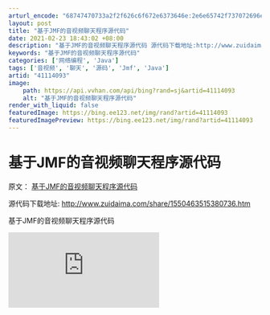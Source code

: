 ```yaml
---
arturl_encode: "68747470733a2f2f626c6f672e6373646e:2e6e65742f737072696e676d76635f737072696e6764617461:2f61727469636c652f64657461696c732f3431313134303933"
layout: post
title: "基于JMF的音视频聊天程序源代码"
date: 2021-02-23 18:43:02 +08:00
description: "基于JMF的音视频聊天程序源代码 源代码下载地址:http://www.zuidaima.com/s"
keywords: "基于JMF的音视频聊天程序源代码"
categories: ['网络编程', 'Java']
tags: ['音视频', '聊天', '源码', 'Jmf', 'Java']
artid: "41114093"
image:
    path: https://api.vvhan.com/api/bing?rand=sj&artid=41114093
    alt: "基于JMF的音视频聊天程序源代码"
render_with_liquid: false
featuredImage: https://bing.ee123.net/img/rand?artid=41114093
featuredImagePreview: https://bing.ee123.net/img/rand?artid=41114093
---
```


# 基于JMF的音视频聊天程序源代码

原文：
[基于JMF的音视频聊天程序源代码](http://www.zuidaima.com/share/1550463515380736.htm)

源代码下载地址:
<http://www.zuidaima.com/share/1550463515380736.htm>

基于JMF的音视频聊天程序源代码

[![基于JMF的音视频聊天程序源代码](http://www.zuidaima.com/scale_images.htm?url=http://www.zuidaima.com/images/12391/201402/20140226232401287.jpg)](http://www.zuidaima.com/images/12391/201402/20140226232401287.jpg)